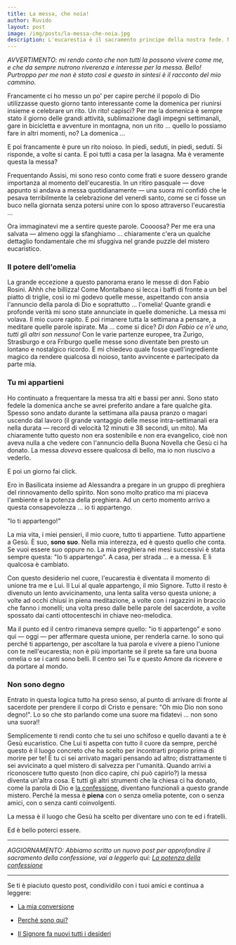 ```yaml
---
title: La messa, che noia!
author: Ruvido
layout: post
image: /img/posts/la-messa-che-noia.jpg
description: L'eucarestia è il sacramento principe della nostra fede. Ma come fare per viverlo in pienezza e non come una semplice routine settimanale? Storia di un percorso personale &mdash; dalla noia alla gioia!
---
```



*AVVERTIMENTO: mi rendo conto che non tutti la possono vivere come me, e che da sempre nutrono riverenza e interesse per la messa. Bello! Purtroppo per me non è stato così e questo in sintesi è il racconto del mio cammino.*

Francamente ci ho messo un po' per capire perché il popolo di Dio utilizzasse questo giorno tanto interessante come la domenica per riunirsi insieme e celebrare un rito. Un rito! capisci? Per me la domenica è sempre stato il giorno delle grandi attività, sublimazione dagli impegni settimanali, gare in bicicletta e avventure in montagna, non un rito ... quello lo possiamo fare in altri momenti, no? La domenica ...

E poi francamente è pure un rito noioso. In piedi, seduti, in piedi, seduti. Si risponde, a volte si canta. E poi tutti a casa per la lasagna. Ma è veramente questa la messa?

Frequentando Assisi, mi sono reso conto come frati e suore dessero grande importanza al momento dell'eucarestia. In un ritiro pasquale &mdash; dove appunto si andava a messa quotidianamente &mdash; una suora mi confidò che le pesava terribilmente la celebrazione del venerdì santo, come se ci fosse un buco nella giornata senza potersi unire con lo sposo attraverso l'eucarestia ...

Ora immaginatevi me a sentire queste parole. Coooosa? Per me era una salvata &mdash; almeno oggi la sfanghiamo ... chiaramente c'era un qualche dettaglio fondamentale che mi sfuggiva nel grande puzzle del mistero eucaristico.

### Il potere dell'omelia

La grande eccezione a questo panorama erano le messe di don Fabio Rosini. Ahhh che billizza! Come Montalbano si lecca i baffi di fronte a un bel piatto di triglie, così io mi godevo quelle messe, aspettando con ansia l'annuncio della parola di Dio e soprattutto ... l'omelia! Quante grandi e profonde verità mi sono state annunciate in quelle domeniche. La messa mi volava. Il mio cuore rapito. E poi rimanere tutta la settimana a pensare, a meditare quelle parole ispirate. Ma ... come si dice? *Di don Fabio ce n'è uno, tutti gli altri son nessuno!* Con le varie partenze europee, tra Zurigo, Strasburgo e ora Friburgo quelle messe sono diventate ben presto un lontano e nostalgico ricordo. E mi chiedevo quale fosse quell'ingrediente magico da rendere qualcosa di noioso, tanto avvincente e partecipato da parte mia.

### Tu mi appartieni

Ho continuato a frequentare la messa tra alti e bassi per anni. Sono stato fedele la domenica anche se avrei preferito andare a fare qualche gita. Spesso sono andato durante la settimana alla pausa pranzo o magari uscendo dal lavoro (il grande vantaggio delle messe intra-settimanali era nella durata &mdash; record di velocità 12 minuti e 38 secondi, un mito). Ma chiaramente tutto questo non era sostenibile e non era evangelico, cioè non aveva nulla a che vedere con l'annuncio della Buona Novella che Gesù ci ha donato. La messa *doveva* essere qualcosa di bello, ma io non riuscivo a vederlo.

E poi un giorno fai click.

Ero in Basilicata insieme ad Alessandra a pregare in un gruppo di preghiera del rinnovamento dello spirito. Non sono molto pratico ma mi piaceva l'ambiente e la potenza della preghiera. Ad un certo momento arrivo a questa consapevolezza ... io ti appartengo.

"Io ti appartengo!"

La mia vita, i miei pensieri, il mio cuore, tutto ti appartiene. Tutto appartiene a Gesù. È suo, **sono suo**. Nella mia interezza, ed è questo quello che conta. Se vuoi essere suo oppure no. La mia preghiera nei mesi successivi è stata sempre questa: "Io ti appartengo". A casa, per strada ... e a messa. E lì qualcosa è cambiato.

Con questo desiderio nel cuore, l'eucarestia è diventata il momento di unione tra me e Lui. Il Lui al quale appartengo, il mio Signore. Tutto il resto è divenuto un lento avvicinamento, una lenta salita verso questa unione; a volte ad occhi chiusi in piena meditazione, a volte con i ragazzini in braccio che fanno i monelli; una volta preso dalle belle parole del sacerdote, a volte spossato dai canti ottocenteschi in chiave neo-melodica. 

Ma il punto ed il centro rimaneva sempre quello: "io ti appartengo" e sono qui &mdash; oggi &mdash; per affermare questa unione, per renderla carne. Io sono qui perché ti appartengo, per ascoltare la tua parola e vivere a pieno l'unione con te nell'eucarestia; non è più importante se il prete sa fare una buona omelia o se i canti sono belli. Il centro sei Tu e questo Amore da ricevere e da portare al mondo.

### Non sono degno

Entrato in questa logica tutto ha preso senso, al punto di arrivare di fronte al sacerdote per prendere il corpo di Cristo e pensare: "Oh mio Dio non sono degno!". Lo so che sto parlando come una suore ma fidatevi ... non sono una suora!! 

Semplicemente ti rendi conto che tu sei uno schifoso e quello davanti a te è Gesù eucaristico. Che Lui ti aspetta con tutto il cuore da sempre, perché questo è il luogo concreto che ha scelto per incontrarti proprio prima di morire per te! E tu ci sei arrivato magari pensando ad altro; distrattamente ti sei avvicinato a quel mistero di salvezza per l'umanità. Quando arrivi a riconoscere tutto questo (non dico capire, chi può capirlo?) la messa diventa un'altra cosa. E tutti gli altri strumenti che la chiesa ci ha donato, come la parola di Dio e [la confessione](http://5p2p.it/2015/03/30/la-potenza-della-confessione.html), diventano funzionali a questo grande mistero. Perché la messa è **piena** con o senza omelia potente, con o senza amici, con o senza canti coinvolgenti. 

La messa è il luogo che Gesù ha scelto per diventare uno con te ed i fratelli. 

Ed è bello poterci essere.

---

*AGGIORNAMENTO: Abbiamo scritto un nuovo post per approfondire il sacramento della confessione, vai a leggerlo qui: [La potenza della confessione](http://5p2p.it/2015/03/30/la-potenza-della-confessione.html)*

---

Se ti è piaciuto questo post, condividilo con i tuoi amici e continua a leggere:

- [La mia conversione](http://5p2p.it/2013/10/29/la-mia-conversione.html)

- [Perché sono qui?](http://5p2p.it/2015/02/20/perche-sono-qui.html)

- [Il Signore fa nuovi tutti i desideri](http://5p2p.it/2014/01/14/nuovi-desideri.html)